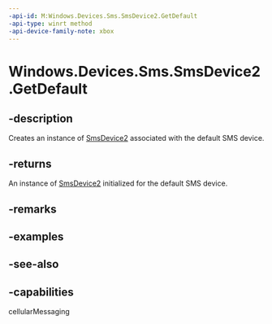 ```yaml
---
-api-id: M:Windows.Devices.Sms.SmsDevice2.GetDefault
-api-type: winrt method
-api-device-family-note: xbox
---
```


<!-- Method syntax
public Windows.Devices.Sms.SmsDevice2 GetDefault()
-->

# Windows.Devices.Sms.SmsDevice2.GetDefault

## -description
Creates an instance of [SmsDevice2](smsdevice2.md) associated with the default SMS device.

## -returns
An instance of [SmsDevice2](smsdevice2.md) initialized for the default SMS device.

## -remarks

## -examples

## -see-also


## -capabilities
cellularMessaging
